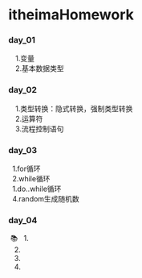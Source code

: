 # itheimaHomework

### day_01
&ensp;&ensp;1.变量   
&ensp;&ensp;2.基本数据类型
### day_02
&ensp;&ensp;1.类型转换：隐式转换，强制类型转换  
&ensp;&ensp;2.运算符  
&ensp;&ensp;3.流程控制语句   
  ### day_03
  
 &nbsp;&nbsp;1.for循环  
 &nbsp;&nbsp;2.while循环  
 &nbsp;&nbsp;1.do..while循环  
 &nbsp;&nbsp;4.random生成随机数   
 ### day_04
 &nbsp;📚
 &nbsp;&nbsp;1.  
 &nbsp; &nbsp;2.  
 &nbsp; &nbsp;3.  
 &nbsp; &nbsp;4.  